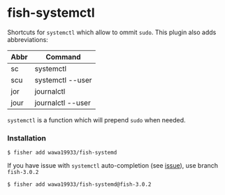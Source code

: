 # fish-systemctl

Shortcuts for `systemctl` which allow to ommit `sudo`.
This plugin also adds abbreviations:

| Abbr | Command |
| ---- | ------- |
| sc | systemctl |
| scu | systemctl --user |
| jor | journalctl |
| jour | journalctl --user |

`systemctl` is a function which will prepend `sudo` when needed.

### Installation

```shell
$ fisher add wawa19933/fish-systemd
```

If you have issue with `systemctl` auto-completion (see [issue](https://github.com/fish-shell/fish-shell/issues/5689)),
use branch `fish-3.0.2`

```shell
$ fisher add wawa19933/fish-systemd@fish-3.0.2
```
